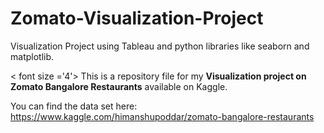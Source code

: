 # Zomato-Visualization-Project
Visualization Project using Tableau and python libraries like seaborn and matplotlib.

< font size ='4'> This is a repository file for my **Visualization project on Zomato Bangalore Restaurants** available on Kaggle.</font> 

You can find the data set here: https://www.kaggle.com/himanshupoddar/zomato-bangalore-restaurants

